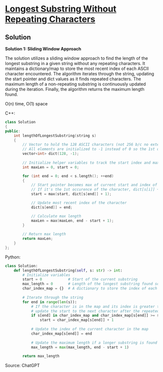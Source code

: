 # [Longest Substring Without Repeating Characters](https://leetcode.com/problems/longest-substring-without-repeating-characters/)

## Solution

**Solution 1: Sliding Window Approach**

The solution utilizes a sliding window approach to find the length of the longest substring in a given string without any repeating characters. It maintains a dictionary/map to store the most recent index of each ASCII character encountered. The algorithm iterates through the string, updating the start pointer and dict values as it finds repeated characters. The maximum length of a non-repeating substring is continuously updated during the iteration. Finally, the algorithm returns the maximum length found.

O(n) time, O(1) space

C++:

```c++
class Solution
{
public:
    int lengthOfLongestSubstring(string s)
    {
        // Vector to hold the 128 ASCII characters (not 256 b/c no extended ASCII characters)
        // All elements are initialized to -1 instead of 0 so the 1st occurence of any char will set start = 0
        vector<int> dict(128, -1);
      
        // Initialize helper variables to track the start index and max substring length
        int maxLen = 0, start = 0;

        for (int end = 0; end < s.length(); ++end)
        {
            // Start pointer becomes max of current start and index of previous occurence of the character + 1
            // If it's the 1st occurence of the character, dict[s[i]] + 1 = -1 + 1 = 0
            start = max(start, dict[s[end]] + 1);

            // Update most recent index of the character
            dict[s[end]] = end;

            // Calculate max length
            maxLen = max(maxLen, end - start + 1);
        }
      
        // Return max length
        return maxLen;
    }
};
```

Python: 

```python
class Solution:
    def lengthOfLongestSubstring(self, s: str) -> int:
        # Initialize variables
        start = 0            # Start of the current substring
        max_length = 0       # Length of the longest substring found so far
        char_index_map = {}  # A dictionary to store the index of each character
      
        # Iterate through the string
        for end in range(len(s)):
            # If the character is in the map and its index is greater than or equal to the start,
            # update the start to the next character after the repeated one
            if s[end] in char_index_map and char_index_map[s[end]] >= start:
                start = char_index_map[s[end]] + 1
          
            # Update the index of the current character in the map
            char_index_map[s[end]] = end
          
            # Update the maximum length if a longer substring is found
            max_length = max(max_length, end - start + 1)
      
        return max_length
```

Source: ChatGPT
